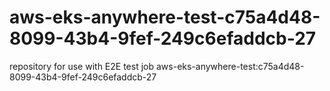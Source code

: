 # aws-eks-anywhere-test-c75a4d48-8099-43b4-9fef-249c6efaddcb-27
repository for use with E2E test job aws-eks-anywhere-test:c75a4d48-8099-43b4-9fef-249c6efaddcb-27
